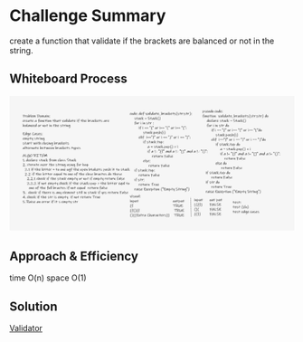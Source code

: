 # Challenge Summary
create a function that validate if the brackets are balanced or not in the string.

## Whiteboard Process
![image](stack-queue-brackets.png)

## Approach & Efficiency
time O(n)
space O(1)
## Solution
[Validator](stack_and_queue/validating_brackets.py)